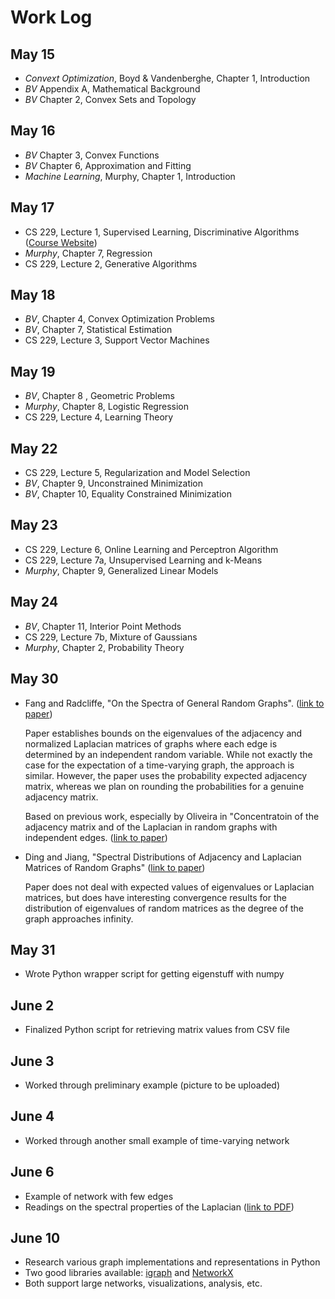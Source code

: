 # Work Log

## May 15
- _Convext Optimization_, Boyd & Vandenberghe, Chapter 1, Introduction
- _BV_ Appendix A, Mathematical Background
- _BV_ Chapter 2, Convex Sets and Topology

## May 16
- _BV_ Chapter 3, Convex Functions
- _BV_ Chapter 6, Approximation and Fitting
- _Machine Learning_, Murphy, Chapter 1, Introduction

## May 17
- CS 229, Lecture 1, Supervised Learning, Discriminative Algorithms ([Course Website](http://cs229.stanford.edu/))
- _Murphy_, Chapter 7, Regression
- CS 229, Lecture 2, Generative Algorithms

## May 18
- _BV_, Chapter 4, Convex Optimization Problems
- _BV_, Chapter 7, Statistical Estimation
- CS 229, Lecture 3, Support Vector Machines

## May 19
- _BV_, Chapter 8 , Geometric Problems
- _Murphy_, Chapter 8, Logistic Regression
- CS 229, Lecture 4, Learning Theory

## May 22
- CS 229, Lecture 5, Regularization and Model Selection
- _BV_, Chapter 9, Unconstrained Minimization
- _BV_, Chapter 10, Equality Constrained Minimization

## May 23
- CS 229, Lecture 6, Online Learning and Perceptron Algorithm
- CS 229, Lecture 7a, Unsupervised Learning and k-Means
- _Murphy_, Chapter 9, Generalized Linear Models

## May 24
- _BV_, Chapter 11, Interior Point Methods
- CS 229, Lecture 7b, Mixture of Gaussians
- _Murphy_, Chapter 2, Probability Theory

## May 30
- Fang and Radcliffe, "On the Spectra of General Random Graphs". ([link to paper](http://www.math.ucsd.edu/~fan/wp/randomsp.pdf))
  
  Paper establishes bounds on the eigenvalues of the adjacency and normalized Laplacian matrices of graphs where each edge is determined by an independent random variable. While not exactly the case for the expectation of a time-varying graph, the approach is similar. However, the paper uses the probability expected adjacency matrix, whereas we plan on rounding the probabilities for a genuine adjacency matrix.
  
  Based on previous work, especially by Oliveira in "Concentratoin of the adjacency matrix and of the Laplacian in random graphs with independent edges. ([link to paper](https://arxiv.org/pdf/0911.0600.pdf))

- Ding and Jiang, "Spectral Distributions of Adjacency and Laplacian Matrices of Random Graphs" ([link to paper](https://arxiv.org/pdf/1011.2608.pdf))
  
  Paper does not deal with expected values of eigenvalues or Laplacian matrices, but does have interesting convergence results for the distribution of eigenvalues of random matrices as the degree of the graph approaches infinity. 
  
## May 31
- Wrote Python wrapper script for getting eigenstuff with numpy

## June 2
- Finalized Python script for retrieving matrix values from CSV file

## June 3
- Worked through preliminary example (picture to be uploaded)

## June 4
- Worked through another small example of time-varying network

## June 6
- Example of network with few edges
- Readings on the spectral properties of the Laplacian ([link to PDF](http://www.sciencedirect.com/science/article/pii/S0898122104003074))

## June 10
- Research various graph implementations and representations in Python
- Two good libraries available: [igraph](http://igraph.org/python/) and [NetworkX](https://networkx.github.io/)
- Both support large networks, visualizations, analysis, etc.
